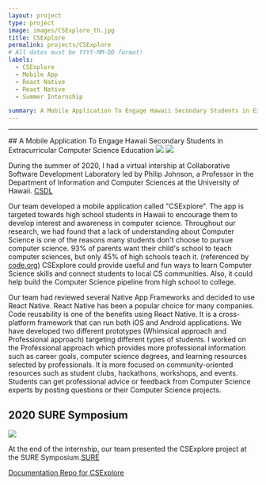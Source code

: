 ```yaml
---
layout: project
type: project
image: images/CSExplore_th.jpg
title: CSExplore
permalink: projects/CSExplore
# All dates must be YYYY-MM-DD format!
labels:
  - CSExplore
  - Mobile App
  - React Native
  - React Native
  - Summer Internship

summary: A Mobile Application To Engage Hawaii Secondary Students in Extracurricular Computer Science Education 
---
```


<hr>
## A Mobile Application To Engage Hawaii Secondary Students in Extracurricular Computer Science Education 
<img class="ui image" src="{{ site.baseurl }}/images/CSExplore1.png"> 

<img class="ui image" src="{{ site.baseurl }}/images/CSExplore2.png"> 

During the summer of 2020, I had a virtual intership at Collaborative Software Development Laboratory led by Philip Johnson, a Professor in the Department of Information and Computer Sciences at the University of Hawaii. [CSDL](https://csdl.ics.hawaii.edu/)

Our team developed a mobile application called "CSExplore". The app is targeted towards high school students in Hawaii to encourage them to develop interest and awareness in computer science. Throughout our research, we had found that a lack of understanding about Computer Science is one of the reasons many students don't choose to pursue computer science. 93% of parents want their child's school to teach computer sciences, but only 45% of high schools teach it. (referenced by [code.org](https://code.org/)) CSExplore could provide useful and fun ways to learn Computer Science skills and connect students to local CS communities. Also, it could help build the Computer Science pipeline from high school to college.

Our team had reviewed several Native App Frameworks and decided to use React Native. React Native has been a popular choice for many companies. Code reusability is one of the benefits using React Native. It is a cross-platform framework that can run both iOS and Android applications. We have developed two different prototypes (Whimsical approach and Professional approach) targeting different types of students. I worked on the Professional approach which provides more professional information such as career goals, computer science degrees, and learning resources selected by professionals. It is more focused on community-oriented resources such as student clubs, hackathons, workshops, and events. Students can get professional advice or feedback from Computer Science experts by posting questions or their Computer Science projects.


## 2020 SURE Symposium
<img class="ui image" src="{{ site.baseurl }}/images/csexplore_presentation.png"> 

At the end of the internship, our team presented the CSExplore project at the SURE Symposium.[SURE](https://manoa.hawaii.edu/undergrad/urop/summer-undergraduate-research-experience-sure/sure-program/) 

[Documentation Repo for CSExplore](https://github.com/hannaparkUH/hanna_csexplore)


